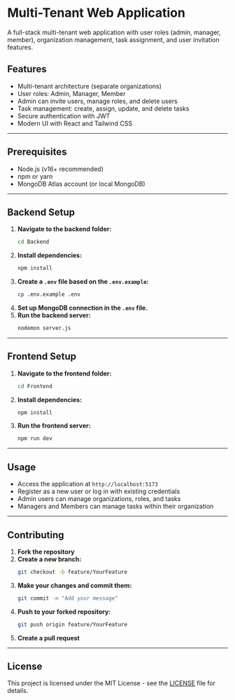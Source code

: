 # Multi-Tenant Web Application

A full-stack multi-tenant web application with user roles (admin, manager, member), organization management, task assignment, and user invitation features.

## Features

- Multi-tenant architecture (separate organizations)
- User roles: Admin, Manager, Member
- Admin can invite users, manage roles, and delete users
- Task management: create, assign, update, and delete tasks
- Secure authentication with JWT
- Modern UI with React and Tailwind CSS

---

## Prerequisites

- Node.js (v16+ recommended)
- npm or yarn
- MongoDB Atlas account (or local MongoDB)

---

## Backend Setup

1. **Navigate to the backend folder:**
   ```sh
   cd Backend
   ```
2. **Install dependencies:**
   ```sh
   npm install
   ```
3. **Create a `.env` file based on the `.env.example`:**
   ```sh
   cp .env.example .env
   ```
4. **Set up MongoDB connection in the `.env` file.**
5. **Run the backend server:**
   ```sh
   nodemon server.js
   ```

---

## Frontend Setup

1. **Navigate to the frontend folder:**
   ```sh
   cd Frontend
   ```
2. **Install dependencies:**
   ```sh
   npm install
   ```
3. **Run the frontend server:**
   ```sh
   npm run dev
   ```

---

## Usage

- Access the application at `http://localhost:5173`
- Register as a new user or log in with existing credentials
- Admin users can manage organizations, roles, and tasks
- Managers and Members can manage tasks within their organization

---

## Contributing

1. **Fork the repository**
2. **Create a new branch:**
   ```sh
   git checkout -b feature/YourFeature
   ```
3. **Make your changes and commit them:**
   ```sh
   git commit -m "Add your message"
   ```
4. **Push to your forked repository:**
   ```sh
   git push origin feature/YourFeature
   ```
5. **Create a pull request**

---

## License

This project is licensed under the MIT License - see the [LICENSE](LICENSE) file for details.
